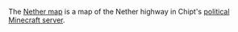 The [Nether map](https://chipthrasher.com/nelt) is a map of the Nether highway in Chipt's [political Minecraft server](https://chipthrasher.com/minecraft).
